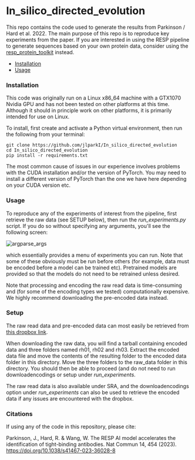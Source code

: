 # In_silico_directed_evolution
This repo contains the code used to generate the results from Parkinson / Hard et al.
2022. The main purpose of this repo is to reproduce key experiments from the paper.
If you are interested in using the RESP pipeline to generate sequences based
on your own protein data, consider using the [resp_protein_toolkit](https://pypi.org/project/resp-protein-toolkit/)
instead.

- [Installation](#Installation)
- [Usage](#Usage)

### Installation

This code was originally run on a Linux x86_64 machine with a GTX1070 Nvidia GPU
and has not been tested on other platforms at this time. Although it should in 
principle work on other platforms, it is primarily intended for use on Linux.

To install, first create and activate a Python virtual environment,
then run the following from your terminal:

```
git clone https://github.com/jlparkI/In_silico_directed_evolution
cd In_silico_directed_evolution
pip install -r requirements.txt
```

The most common cause of issues in our experience involves problems with the 
CUDA installation and/or the version of PyTorch. You may need to install a 
different version of PyTorch than the one we have here depending on your CUDA
version etc.

### Usage

To reproduce any of the experiments of interest from the pipeline, first retrieve the raw
data (see SETUP below), then run the *run_experiments.py* script. If you do so
without specifying any arguments, you'll see the following screen:

![argparse_args](results_and_resources/run_experiments.png)


which essentially provides a menu of experiments you can run. Note that some of these
obviously must be run before others (for example, data must be encoded before a model
can be trained etc). Pretrained models are provided so that the models do not need
to be retrained unless desired.

Note that processing and encoding the raw read data is time-consuming and (for
some of the encoding types we tested) computationally expensive. We highly recommend
downloading the pre-encoded data instead.

### Setup

The raw read data and pre-encoded data can most easily be retrieved from
[this dropbox link](https://www.dropbox.com/sh/2iyxmsljo551cwy/AACetM27l1CbiIy7NV6a4mNra?dl=0).

When downloading the raw data, you will find a tarball containing encoded data and three folders named
rh01, rh02 and rh03. Extract the encoded data file and move the
contents of the resulting folder to the encoded data folder in
this directory. Move the three folders to the raw_data folder in
this directory. You should then be able to proceed (and do not need
to run downloadencodings or setup under *run_experiments*.

The raw read data is also available under SRA, and the downloadencodings option under
*run_experiments* can also be used to retrieve the encoded data if any issues are
encountered with the dropbox.

### Citations

If using any of the code in this repository, please cite:

Parkinson, J., Hard, R. & Wang, W. The RESP AI model accelerates the identification of tight-binding antibodies.
Nat Commun 14, 454 (2023). https://doi.org/10.1038/s41467-023-36028-8

